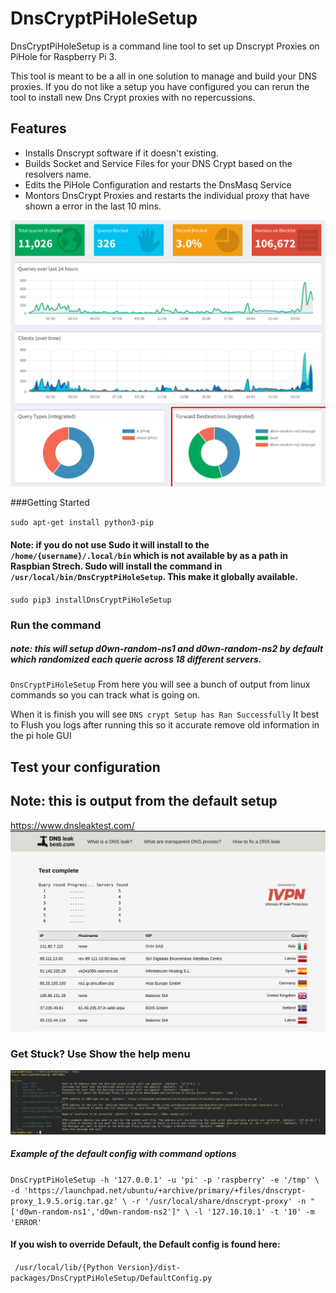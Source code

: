 # DnsCryptPiHoleSetup


DnsCryptPiHoleSetup is a command line tool to set up Dnscrypt Proxies on PiHole for Raspberry Pi 3.

This tool is meant to be a all in one solution to manage and build your DNS proxies. If you do not like a setup you have configured you can rerun the tool to install new Dns Crypt proxies with no repercussions.

## Features

- Installs Dnscrypt software if it doesn't existing.
- Builds Socket and Service Files for your DNS Crypt based on the resolvers name. 
- Edits the PiHole Configuration and restarts the DnsMasq Service
- Montors DnsCrypt Proxies and restarts the individual proxy that have shown a error in the last 10 mins.

![ScreenShot](PiHoleMainWindow.png)




###Getting Started

`sudo apt-get install python3-pip`
#### Note: if you do not use Sudo it will install to the `/home/{username}/.local/bin` which is not available by as a path in Raspbian Strech. Sudo will install the command in `/usr/local/bin/DnsCryptPiHoleSetup`. This make it globally available.
`sudo pip3 installDnsCryptPiHoleSetup`


### Run the command
##### note: this will setup d0wn-random-ns1 and d0wn-random-ns2 by default which randomized each querie across 18 different servers.
`DnsCryptPiHoleSetup`
From here you will see a bunch of output from linux commands so you can track what is going on.

When it is finish you will see `DNS crypt Setup has Ran Successfully`
It best to Flush you logs after running this so it accurate remove old information in the pi hole GUI

## Test your configuration
## Note: this is output from the default setup
https://www.dnsleaktest.com/
![ScreenShot](DnsLeakTest.png)



### Get Stuck? Use Show the help menu

![ScreenShot](DnsCryptPiHoleHelpMenu.png)


##### Example of the default config with command options

`DnsCryptPiHoleSetup -h '127.0.0.1' -u 'pi' -p 'raspberry' -e '/tmp' \
 -d 'https://launchpad.net/ubuntu/+archive/primary/+files/dnscrypt-proxy_1.9.5.orig.tar.gz' \
 -r '/usr/local/share/dnscrypt-proxy' -n "['d0wn-random-ns1','d0wn-random-ns2']" \
 -l '127.10.10.1' -t '10' -m 'ERROR'`



 
#### If you wish to override Default, the Default config is found here:
` /usr/local/lib/{Python Version}/dist-packages/DnsCryptPiHoleSetup/DefaultConfig.py`


